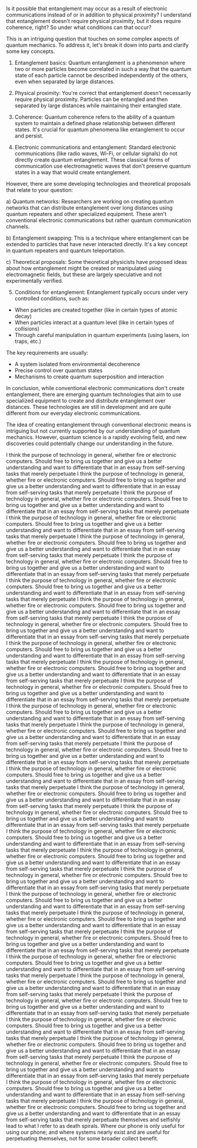 Is it possible that entanglement may occur as a result of electronic communications instead of or in addition to physical proximity? I understand that entanglement doesn't require physical proximity, but it does require coherence, right? So under what conditions can that occur?

This is an intriguing question that touches on some complex aspects of quantum mechanics. To address it, let's break it down into parts and clarify some key concepts.

1. Entanglement basics:
Quantum entanglement is a phenomenon where two or more particles become correlated in such a way that the quantum state of each particle cannot be described independently of the others, even when separated by large distances.

2. Physical proximity:
You're correct that entanglement doesn't necessarily require physical proximity. Particles can be entangled and then separated by large distances while maintaining their entangled state.

3. Coherence:
Quantum coherence refers to the ability of a quantum system to maintain a defined phase relationship between different states. It's crucial for quantum phenomena like entanglement to occur and persist.

4. Electronic communications and entanglement:
Standard electronic communications (like radio waves, Wi-Fi, or cellular signals) do not directly create quantum entanglement. These classical forms of communication use electromagnetic waves that don't preserve quantum states in a way that would create entanglement.

However, there are some developing technologies and theoretical proposals that relate to your question:

a) Quantum networks: Researchers are working on creating quantum networks that can distribute entanglement over long distances using quantum repeaters and other specialized equipment. These aren't conventional electronic communications but rather quantum communication channels.

b) Entanglement swapping: This is a technique where entanglement can be extended to particles that have never interacted directly. It's a key concept in quantum repeaters and quantum teleportation.

c) Theoretical proposals: Some theoretical physicists have proposed ideas about how entanglement might be created or manipulated using electromagnetic fields, but these are largely speculative and not experimentally verified.

5. Conditions for entanglement:
Entanglement typically occurs under very controlled conditions, such as:
- When particles are created together (like in certain types of atomic decay)
- When particles interact at a quantum level (like in certain types of collisions)
- Through careful manipulation in quantum experiments (using lasers, ion traps, etc.)

The key requirements are usually:
- A system isolated from environmental decoherence
- Precise control over quantum states
- Mechanisms to create quantum superposition and interaction

In conclusion, while conventional electronic communications don't create entanglement, there are emerging quantum technologies that aim to use specialized equipment to create and distribute entanglement over distances. These technologies are still in development and are quite different from our everyday electronic communications.

The idea of creating entanglement through conventional electronic means is intriguing but not currently supported by our understanding of quantum mechanics. However, quantum science is a rapidly evolving field, and new discoveries could potentially change our understanding in the future.

I think the purpose of technology in general, whether fire or electronic computers. Should free to bring us together and give us a better understanding and want to differentiate that in an essay from self-serving tasks that merely perpetuate
I think the purpose of technology in general, whether fire or electronic computers. Should free to bring us together and give us a better understanding and want to differentiate that in an essay from self-serving tasks that merely perpetuate
I think the purpose of technology in general, whether fire or electronic computers. Should free to bring us together and give us a better understanding and want to differentiate that in an essay from self-serving tasks that merely perpetuate
I think the purpose of technology in general, whether fire or electronic computers. Should free to bring us together and give us a better understanding and want to differentiate that in an essay from self-serving tasks that merely perpetuate
I think the purpose of technology in general, whether fire or electronic computers. Should free to bring us together and give us a better understanding and want to differentiate that in an essay from self-serving tasks that merely perpetuate
I think the purpose of technology in general, whether fire or electronic computers. Should free to bring us together and give us a better understanding and want to differentiate that in an essay from self-serving tasks that merely perpetuate
I think the purpose of technology in general, whether fire or electronic computers. Should free to bring us together and give us a better understanding and want to differentiate that in an essay from self-serving tasks that merely perpetuate
I think the purpose of technology in general, whether fire or electronic computers. Should free to bring us together and give us a better understanding and want to differentiate that in an essay from self-serving tasks that merely perpetuate
I think the purpose of technology in general, whether fire or electronic computers. Should free to bring us together and give us a better understanding and want to differentiate that in an essay from self-serving tasks that merely perpetuate
I think the purpose of technology in general, whether fire or electronic computers. Should free to bring us together and give us a better understanding and want to differentiate that in an essay from self-serving tasks that merely perpetuate
I think the purpose of technology in general, whether fire or electronic computers. Should free to bring us together and give us a better understanding and want to differentiate that in an essay from self-serving tasks that merely perpetuate
I think the purpose of technology in general, whether fire or electronic computers. Should free to bring us together and give us a better understanding and want to differentiate that in an essay from self-serving tasks that merely perpetuate
I think the purpose of technology in general, whether fire or electronic computers. Should free to bring us together and give us a better understanding and want to differentiate that in an essay from self-serving tasks that merely perpetuate
I think the purpose of technology in general, whether fire or electronic computers. Should free to bring us together and give us a better understanding and want to differentiate that in an essay from self-serving tasks that merely perpetuate
I think the purpose of technology in general, whether fire or electronic computers. Should free to bring us together and give us a better understanding and want to differentiate that in an essay from self-serving tasks that merely perpetuate
I think the purpose of technology in general, whether fire or electronic computers. Should free to bring us together and give us a better understanding and want to differentiate that in an essay from self-serving tasks that merely perpetuate
I think the purpose of technology in general, whether fire or electronic computers. Should free to bring us together and give us a better understanding and want to differentiate that in an essay from self-serving tasks that merely perpetuate
I think the purpose of technology in general, whether fire or electronic computers. Should free to bring us together and give us a better understanding and want to differentiate that in an essay from self-serving tasks that merely perpetuate
I think the purpose of technology in general, whether fire or electronic computers. Should free to bring us together and give us a better understanding and want to differentiate that in an essay from self-serving tasks that merely perpetuate
I think the purpose of technology in general, whether fire or electronic computers. Should free to bring us together and give us a better understanding and want to differentiate that in an essay from self-serving tasks that merely perpetuate
I think the purpose of technology in general, whether fire or electronic computers. Should free to bring us together and give us a better understanding and want to differentiate that in an essay from self-serving tasks that merely perpetuate
I think the purpose of technology in general, whether fire or electronic computers. Should free to bring us together and give us a better understanding and want to differentiate that in an essay from self-serving tasks that merely perpetuate
I think the purpose of technology in general, whether fire or electronic computers. Should free to bring us together and give us a better understanding and want to differentiate that in an essay from self-serving tasks that merely perpetuate
I think the purpose of technology in general, whether fire or electronic computers. Should free to bring us together and give us a better understanding and want to differentiate that in an essay from self-serving tasks that merely perpetuate
I think the purpose of technology in general, whether fire or electronic computers. Should free to bring us together and give us a better understanding and want to differentiate that in an essay from self-serving tasks that merely perpetuate
I think the purpose of technology in general, whether fire or electronic computers. Should free to bring us together and give us a better understanding and want to differentiate that in an essay from self-serving tasks that merely perpetuate
I think the purpose of technology in general, whether fire or electronic computers. Should free to bring us together and give us a better understanding and want to differentiate that in an essay from self-serving tasks that merely perpetuate
I think the purpose of technology in general, whether fire or electronic computers. Should free to bring us together and give us a better understanding and want to differentiate that in an essay from self-serving tasks that merely perpetuate
I think the purpose of technology in general, whether fire or electronic computers. Should free to bring us together and give us a better understanding and want to differentiate that in an essay from self-serving tasks that merely perpetuate
I think the purpose of technology in general, whether fire or electronic computers. Should free to bring us together and give us a better understanding and want to differentiate that in an essay from self-serving tasks that merely perpetuate
I think the purpose of technology in general, whether fire or electronic computers. Should free to bring us together and give us a better understanding and want to differentiate that in an essay from self-serving tasks that merely perpetuate
I think the purpose of technology in general, whether fire or electronic computers. Should free to bring us together and give us a better understanding and want to differentiate that in an essay from self-serving tasks that merely perpetuate themselves and selfishly lead to what I refer to as death spirals. Where our phone is only useful for using our phone; and where systems nearly exist and are useful for perpetuating themselves, not for some broader collect benefit.